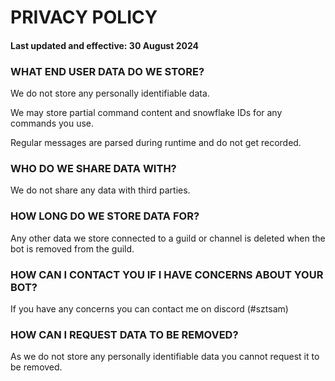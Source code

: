# PRIVACY POLICY
#### Last updated and effective: 30 August 2024

### WHAT END USER DATA DO WE STORE?

We do not store any personally identifiable data.

We may store partial command content and snowflake IDs for any commands you use.

Regular messages are parsed during runtime and do not get recorded. 

### WHO DO WE SHARE DATA WITH?

We do not share any data with third parties.

### HOW LONG DO WE STORE DATA FOR?

Any other data we store connected to a guild or channel is deleted when the bot is removed from the guild.

### HOW CAN I CONTACT YOU IF I HAVE CONCERNS ABOUT YOUR BOT?

If you have any concerns you can contact me on discord (#sztsam)

### HOW CAN I REQUEST DATA TO BE REMOVED?

As we do not store any personally identifiable data you cannot request it to be removed.